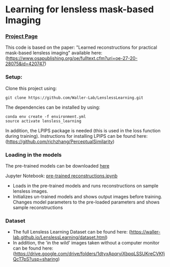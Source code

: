 # Learning for lensless mask-based Imaging

### [Project Page](https://waller-lab.github.io/LenslessLearning)
This code is based on the paper: "Learned reconstructions for practical
mask-based lensless imaging" available here: (https://www.osapublishing.org/oe/fulltext.cfm?uri=oe-27-20-28075&id=420747)

### Setup:
Clone this project using:
```
git clone https://github.com/Waller-Lab/LenslessLearning.git
```

The dependencies can be installed by using:
```
conda env create -f environment.yml
source activate lensless_learning
```
In addition, the LPIPS package is needed (this is used in the loss function during training). Instructions for installing LPIPS can be found here: (https://github.com/richzhang/PerceptualSimilarity)

### Loading in the models
The pre-trained models can be downloaded [here](https://drive.google.com/a/berkeley.edu/file/d/1aIgWXVt_najoS5ccBglJLEC3WYSFSRX8/view?usp=sharing)

Jupyter Notebook: [pre-trained reconstructions.ipynb](https://github.com/Waller-Lab/LenslessLearning/blob/master/pre-trained%20reconstructions.ipynb)
* Loads in the pre-trained models and runs reconstructions on sample lensless images.
* Initializes un-trained models and shows output images before training.  Changes model parameters to the pre-loaded parameters and shows sample reconstructions 

### Dataset 
* The full Lensless Learning Dataset can be found here: (https://waller-lab.github.io/LenslessLearning/dataset.html)
* In addition, the 'in the wild' images taken without a computer monitor can be found here: (https://drive.google.com/drive/folders/1dtyxApqryiXbpqLSSUKreCVKfjQcT7pS?usp=sharing)

